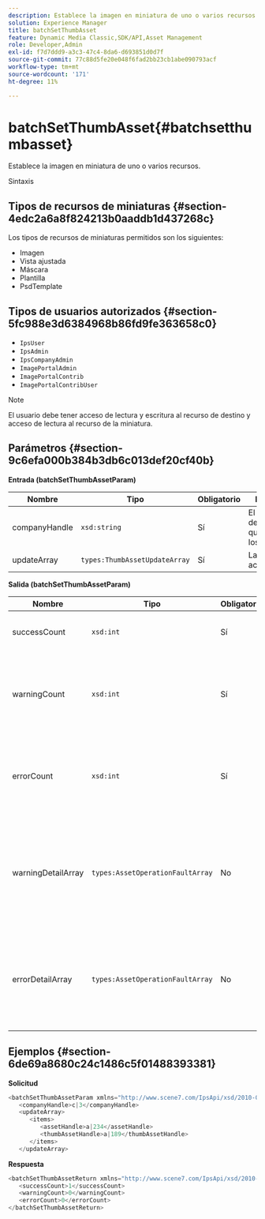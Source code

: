```yaml
---
description: Establece la imagen en miniatura de uno o varios recursos.
solution: Experience Manager
title: batchSetThumbAsset
feature: Dynamic Media Classic,SDK/API,Asset Management
role: Developer,Admin
exl-id: f7d7ddd9-a3c3-47c4-8da6-d693851d0d7f
source-git-commit: 77c88d5fe20e048f6fad2bb23cb1abe090793acf
workflow-type: tm+mt
source-wordcount: '171'
ht-degree: 11%

---
```


# batchSetThumbAsset{#batchsetthumbasset}

Establece la imagen en miniatura de uno o varios recursos.

Sintaxis

## Tipos de recursos de miniaturas {#section-4edc2a6a8f824213b0aaddb1d437268c}

Los tipos de recursos de miniaturas permitidos son los siguientes:

* Imagen
* Vista ajustada
* Máscara
* Plantilla
* PsdTemplate

## Tipos de usuarios autorizados {#section-5fc988e3d6384968b86fd9fe363658c0}

* `IpsUser`
* `IpsAdmin`
* `IpsCompanyAdmin`
* `ImagePortalAdmin`
* `ImagePortalContrib`
* `ImagePortalContribUser`

>[!NOTE]
>
>El usuario debe tener acceso de lectura y escritura al recurso de destino y acceso de lectura al recurso de la miniatura.

## Parámetros {#section-9c6efa000b384b3db6c013def20cf40b}

**Entrada (batchSetThumbAssetParam)**

| Nombre | Tipo | Obligatorio | Descripción |
|---|---|---|---|
| companyHandle | `xsd:string` | Sí | El identificador de la compañía que contiene los recursos. |
| updateArray | `types:ThumbAssetUpdateArray` | Sí | La matriz de actualizaciones. |

**Salida (batchSetThumbAssetParam)**

| Nombre | Tipo | Obligatorio | Descripción |
|---|---|---|---|
| successCount | `xsd:int` | Sí | El número de miniaturas configuradas correctamente. |
| warningCount | `xsd:int` | Sí | El número de advertencias generadas cuando la operación intentó establecer las miniaturas. |
| errorCount | `xsd:int` | Sí | El número de errores generados cuando la operación intentó establecer las miniaturas. |
| warningDetailArray | `types:AssetOperationFaultArray` | No | Matriz de detalles asociados con los recursos que generaron advertencias cuando la operación intentó aplicar las actualizaciones. |
| errorDetailArray | `types:AssetOperationFaultArray` | No | Matriz de detalles asociados con los recursos que generaron errores cuando la operación intentó aplicar las actualizaciones. |

## Ejemplos {#section-6de69a8680c24c1486c5f01488393381}

**Solicitud**

```java
<batchSetThumbAssetParam xmlns="http://www.scene7.com/IpsApi/xsd/2010-01-31">
   <companyHandle>c|3</companyHandle>
   <updateArray>
      <items>
         <assetHandle>a|234</assetHandle>
         <thumbAssetHandle>a|189</thumbAssetHandle>
      </items>
   </updateArray>
```

**Respuesta**

```java
<batchSetThumbAssetReturn xmlns="http://www.scene7.com/IpsApi/xsd/2010-01-31">
   <successCount>1</successCount>
   <warningCount>0</warningCount>
   <errorCount>0</errorCount>
</batchSetThumbAssetReturn>
```
